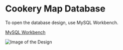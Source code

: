# Cookery Map Database

To open the database design, use MySQL Workbench.

[MySQL Workbench](https://www.mysql.com/products/workbench)


![Image of the Design](https://user-images.githubusercontent.com/8865339/93948124-6f6e3480-fcf2-11ea-9502-4fa9f67731ca.png)

